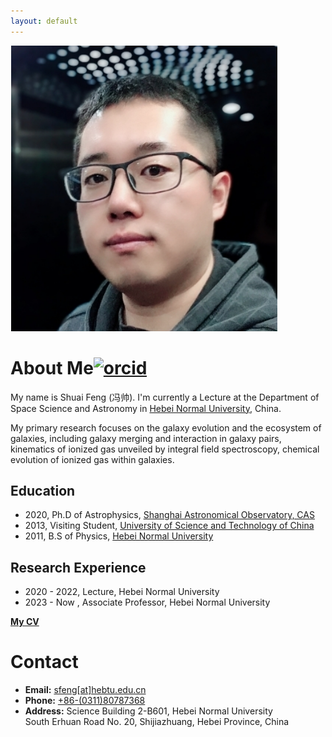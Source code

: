 ```yaml
---
layout: default
---
```


<img class="profile-picture" src="./image/sfeng.png">

# About Me[<img src="https://kiaagravity.github.io/assets/orcid.png" alt="orcid" style="width:20px;height:20px;">](https://orcid.org/0000-0002-9767-9237)

My name is Shuai Feng (冯帅). I'm currently a Lecture at the Department of Space Science and Astronomy in [Hebei Normal University](http://www.hebtu.edu.cn/), China. 

My primary research focuses on the galaxy evolution and the ecosystem of galaxies, including galaxy merging and interaction in galaxy pairs, kinematics of ionized gas unveiled by integral field spectroscopy, chemical evolution of ionized gas within galaxies. 

## Education

* 2020, Ph.D of Astrophysics, [Shanghai Astronomical Observatory, CAS](http://www.shao.ac.cn/)
* 2013, Visiting Student, [University of Science and Technology of China](https://astro.ustc.edu.cn/)
* 2011, B.S of Physics, [Hebei Normal University](http://www.hebtu.edu.cn/)

## Research Experience

* 2020 - 2022, Lecture, Hebei Normal University
* 2023 - Now , Associate Professor, Hebei Normal University

**[My CV]()**

# Contact

* **Email:** [sfeng[at]hebtu.edu.cn](mailto:sfeng[at]hebtu.edu.cn)
* **Phone:** [+86-(0311)80787368](tel:+86-(0311)80787368)
* **Address:** Science Building 2-B601, Hebei Normal University \
  South Erhuan Road No. 20, Shijiazhuang, Hebei Province, China 

